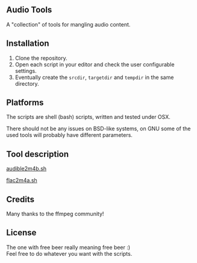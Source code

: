 ## Audio Tools

A "collection" of tools for mangling audio content.

## Installation

1. Clone the repository.
1. Open each script in your editor and check the user configurable settings.
1. Eventually create the `srcdir`, `targetdir` and `tempdir` in the same directory.

## Platforms

The scripts are shell (bash) scripts, written and tested under OSX.

There should not be any issues on BSD-like systems, on GNU some of the
used tools will probably have different parameters.

## Tool description

[audible2m4b.sh](./README_audible2m4b.md)

[flac2m4a.sh](./README_flac2m4a.md)

## Credits

Many thanks to the ffmpeg community!

## License

The one with free beer really meaning free beer :)  
Feel free to do whatever you want with the scripts.
